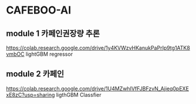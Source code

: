 # CAFEBOO-AI

## module 1 카페인권장량 추론
https://colab.research.google.com/drive/1y4KVWzvHKanukPaPrIp9tg1ATK8vmbOC
lightGBM regressor

## module 2 카페인
https://colab.research.google.com/drive/1U4MZwhIVfFJBFzvN_Ajieq0pEXExE8zC?usp=sharing
ligthGBM Classfier

